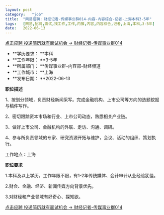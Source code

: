 ```yaml
---
layout:	post
category:	"job"
title:	"网易招聘：财经记者-传媒事业群014-内容-内容综合-记者-上海本科3-5年"
tags:	[网易,招聘,面试,找工作,工作,内推,内容,内容综合,记者,上海,本科,3-5年]
date:	2022-06-13
---
```


[点击应聘 投递简历就有面试机会 ->  财经记者-传媒事业群014](http://mobile.bole.netease.com/bole/boleDetail?id=40862&employeeId=346f03c3cda5f04c&key=all)



- **学历要求： **本科
- **工作年限： **3-5年
- **所属部门： **传媒事业群-内容部-财经频道
- **工作城市： **上海
- **发布日期： **2022-06-13



**职位描述**

1、按划分领域，负责财经新闻采写。完成金融机构、上市公司等方向的选题挖掘与稿件写作。

2、密切跟踪资本市场和行业、上市公司动态，熟悉相关产业链。

3、做好上市公司、金融机构的外联、走访、沟通、调研。

4、参与所负责领域的专家、研究资源开拓与维护，会议、活动的组织、策划执行。

工作地点：上海





**职位要求**

1.本科及以上学历，工作年限不限，有1-2年传统媒体、会计审计从业经验犹佳。

2.财会、金融、经济、新闻传媒方向背景优先。

3.对财经和产业领域有好奇心、探知欲。



[点击应聘 投递简历就有面试机会 ->  财经记者-传媒事业群014](http://mobile.bole.netease.com/bole/boleDetail?id=40862&employeeId=346f03c3cda5f04c&key=all)
